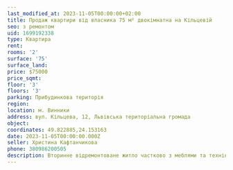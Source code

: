 ```yaml
---
last_modified_at: 2023-11-05T00:00:00+02:00
title: Продаж квартири від власника 75 м² двокімнатна на Кільцевій
seo: з ремонтом
uid: 1699192338
type: Квартира
rent:
rooms: '2'
surface: '75'
surface_land:
price: $75000
price_sqmt:
floor: '3'
floors: '3'
parking: Прибудинкова територія
region:
location: м. Винники
address: вул. Кільцева, 12, Львівська територіальна громада
object:
coordinates: 49.822885,24.153163
date: 2023-11-05T00:00:00.000Z
seller: Христина Кафтанчикова
phone: 380986200505
description: Вторинне відремонтоване житло частково з меблями та технікою, придатне для проживання
---
```

